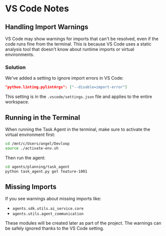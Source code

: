 # VS Code Notes

## Handling Import Warnings

VS Code may show warnings for imports that can't be resolved, even if the code runs fine from the terminal. This is because VS Code uses a static analysis tool that doesn't know about runtime imports or virtual environments.

### Solution

We've added a setting to ignore import errors in VS Code:

```json
"python.linting.pylintArgs": ["--disable=import-error"]
```

This setting is in the `.vscode/settings.json` file and applies to the entire workspace.

## Running in the Terminal

When running the Task Agent in the terminal, make sure to activate the virtual environment first:

```bash
cd /mnt/c/Users/angel/Devloop
source ./activate-env.sh
```

Then run the agent:

```bash
cd agents/planning/task_agent
python task_agent.py get feature-1001
```

## Missing Imports

If you see warnings about missing imports like:
- `agents.sdk.utils.ai_service.core`
- `agents.utils.agent_communication`

These modules will be created later as part of the project. The warnings can be safely ignored thanks to the VS Code setting.